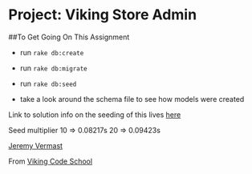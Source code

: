 Project: Viking Store Admin
========================

##To Get Going On This Assignment
- run `rake db:create`
- run `rake db:migrate`
- run `rake db:seed`

- take a look around the schema file to see how models were created

Link to solution info on the seeding of this lives [here](https://gist.github.com/betweenparentheses/0b6b325ceaaea76a521d)

Seed multiplier 10 => 0.08217s
				20 => 0.09423s

[Jeremy Vermast](https://github.com/JeremyVe)

From [Viking Code School](https://vikingcodeschool.com)